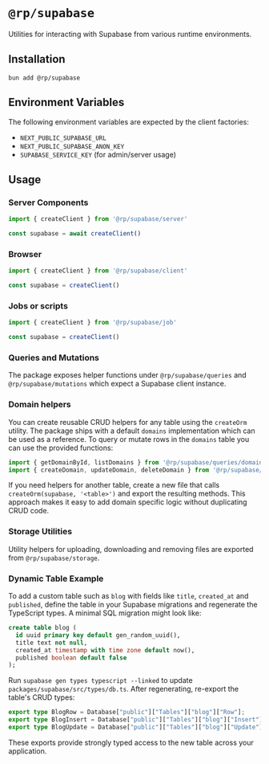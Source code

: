 # `@rp/supabase`

Utilities for interacting with Supabase from various runtime environments.

## Installation

```
bun add @rp/supabase
```

## Environment Variables

The following environment variables are expected by the client factories:

- `NEXT_PUBLIC_SUPABASE_URL`
- `NEXT_PUBLIC_SUPABASE_ANON_KEY`
- `SUPABASE_SERVICE_KEY` (for admin/server usage)

## Usage

### Server Components

```ts
import { createClient } from '@rp/supabase/server'

const supabase = await createClient()
```

### Browser

```ts
import { createClient } from '@rp/supabase/client'

const supabase = createClient()
```

### Jobs or scripts

```ts
import { createClient } from '@rp/supabase/job'

const supabase = createClient()
```

### Queries and Mutations

The package exposes helper functions under `@rp/supabase/queries` and
`@rp/supabase/mutations` which expect a Supabase client instance.

### Domain helpers

You can create reusable CRUD helpers for any table using the `createOrm`
utility. The package ships with a default `domains` implementation which can be
used as a reference. To query or mutate rows in the `domains` table you can use
the provided functions:

```ts
import { getDomainById, listDomains } from '@rp/supabase/queries/domains'
import { createDomain, updateDomain, deleteDomain } from '@rp/supabase/mutations/domains'
```

If you need helpers for another table, create a new file that calls
`createOrm(supabase, '<table>')` and export the resulting methods. This approach
makes it easy to add domain specific logic without duplicating CRUD code.

### Storage Utilities

Utility helpers for uploading, downloading and removing files are exported from
`@rp/supabase/storage`.

### Dynamic Table Example

To add a custom table such as `blog` with fields like `title`, `created_at` and
`published`, define the table in your Supabase migrations and regenerate the
TypeScript types. A minimal SQL migration might look like:

```sql
create table blog (
  id uuid primary key default gen_random_uuid(),
  title text not null,
  created_at timestamp with time zone default now(),
  published boolean default false
);
```

Run `supabase gen types typescript --linked` to update
`packages/supabase/src/types/db.ts`. After regenerating, re-export the table's
CRUD types:

```ts
export type BlogRow = Database["public"]["Tables"]["blog"]["Row"];
export type BlogInsert = Database["public"]["Tables"]["blog"]["Insert"];
export type BlogUpdate = Database["public"]["Tables"]["blog"]["Update"];
```

These exports provide strongly typed access to the new table across your
application.

